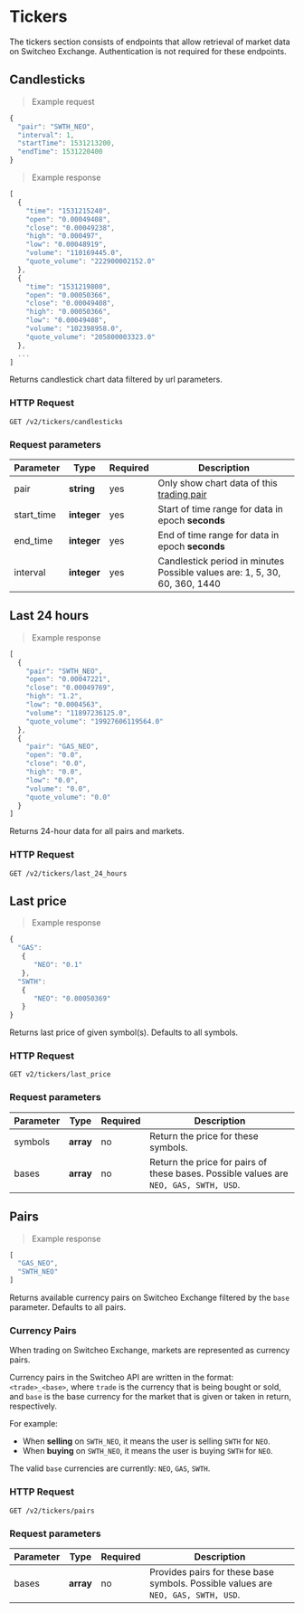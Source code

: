 # Tickers

The tickers section consists of endpoints that allow retrieval of market data on Switcheo Exchange.
Authentication is not required for these endpoints.


## Candlesticks

> Example request

```js
{
  "pair": "SWTH_NEO",
  "interval": 1,
  "startTime": 1531213200,
  "endTime": 1531220400
}
```

> Example response

```js
[
  {
    "time": "1531215240",
    "open": "0.00049408",
    "close": "0.00049238",
    "high": "0.000497",
    "low": "0.00048919",
    "volume": "110169445.0",
    "quote_volume": "222900002152.0"
  },
  {
    "time": "1531219800",
    "open": "0.00050366",
    "close": "0.00049408",
    "high": "0.00050366",
    "low": "0.00049408",
    "volume": "102398958.0",
    "quote_volume": "205800003323.0"
  },
  ...
]

```

Returns candlestick chart data filtered by url parameters.

### HTTP Request

`GET /v2/tickers/candlesticks`

### Request parameters

 Parameter      | Type        | Required  | Description
--------------- | ----------- | --------- | ------------------------------------
 pair           | **string**  | yes       | Only show chart data of this [trading pair](#currency-pairs)
 start_time     | **integer** | yes       | Start of time range for data in epoch **seconds**
 end_time       | **integer** | yes       | End of time range for data in epoch **seconds**
 interval       | **integer** | yes       | Candlestick period in minutes Possible values are: 1, 5, 30, 60, 360, 1440


## Last 24 hours

> Example response

```js
[
  {
    "pair": "SWTH_NEO",
    "open": "0.00047221",
    "close": "0.00049769",
    "high": "1.2",
    "low": "0.0004563",
    "volume": "11897236125.0",
    "quote_volume": "19927606119564.0"
  },
  {
    "pair": "GAS_NEO",
    "open": "0.0",
    "close": "0.0",
    "high": "0.0",
    "low": "0.0",
    "volume": "0.0",
    "quote_volume": "0.0"
  }
]

```

Returns 24-hour data for all pairs and markets.

### HTTP Request

`GET /v2/tickers/last_24_hours`


## Last price

> Example response

```js
{
  "GAS":
   {
      "NEO": "0.1"
   },
  "SWTH":
   {
      "NEO": "0.00050369"
   }
}

```

Returns last price of given symbol(s). Defaults to all symbols.

### HTTP Request

`GET v2/tickers/last_price`

### Request parameters

 Parameter      | Type      | Required  | Description
--------------- | --------- | --------- | -----------
 symbols        | **array** | no       | Return the price for these symbols.
 bases          | **array** | no       | Return the price for pairs of these bases. Possible values are `NEO, GAS, SWTH, USD`.


## Pairs

> Example response

```js
[
  "GAS_NEO",
  "SWTH_NEO"
]

```

Returns available currency pairs on Switcheo Exchange filtered by the `base` parameter. Defaults to all pairs.

### Currency Pairs
When trading on Switcheo Exchange, markets are represented as currency pairs.

Currency pairs in the Switcheo API are written in the format: `<trade>_<base>`, where `trade` is the currency
that is being bought or sold, and `base` is the base currency for the market that is given or taken in return, respectively.

For example:

- When **selling** on `SWTH_NEO`, it means the user is selling `SWTH` for `NEO`.
- When **buying** on `SWTH_NEO`, it means the user is buying `SWTH` for `NEO`.

The valid `base` currencies are currently:
`NEO`, `GAS`, `SWTH`.

### HTTP Request

`GET /v2/tickers/pairs`

### Request parameters

 Parameter      | Type      | Required  | Description
--------------- | --------- | --------- | -----------
 bases          | **array** | no | Provides pairs for these base symbols. Possible values are `NEO, GAS, SWTH, USD`.